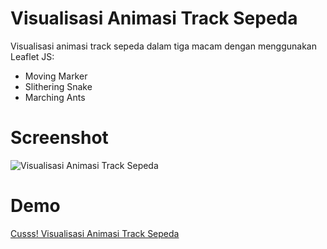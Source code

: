 # Visualisasi Animasi Track Sepeda
Visualisasi animasi track sepeda dalam tiga macam dengan menggunakan Leaflet JS:
- Moving Marker
- Slithering Snake
- Marching Ants

# Screenshot
![Visualisasi Animasi Track Sepeda](https://user-images.githubusercontent.com/24805357/121778715-5c71fc00-cbc2-11eb-9db9-bcfa798a8899.png)

# Demo
[Cusss! Visualisasi Animasi Track Sepeda](https://rifkifau.github.io/visualisasi-animasi-track-sepeda/)
